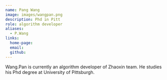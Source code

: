 ```yaml
---
name: Pang Wang
image: images/wangpan.png
description: Phd in Pitt
role: algorithm developer
aliases:
  - P.Wang
links:
  home-page: 
  email: 
  github: 
---
```


Wang.Pan is currently an algorithm developer of Zhaoxin team.
He studies his Phd degree at University of Pittsburgh.
